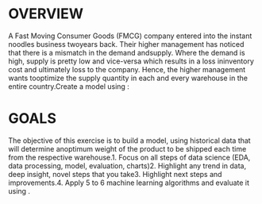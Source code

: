 # OVERVIEW
A Fast Moving Consumer Goods (FMCG) company entered into the instant noodles business twoyears back. Their higher management has noticed that there is a mismatch in the demand andsupply. Where the demand is high, supply is pretty low and vice-versa which results in a loss ininventory cost and ultimately loss to the company. Hence, the higher management wants tooptimize the supply quantity in each and every warehouse in the entire country.Create a model using : 

# GOALS
The objective of this exercise is to build a model, using historical data that will determine anoptimum weight of the product to be shipped each time from the respective warehouse.1. Focus on all steps of data science (EDA, data processing, model, evaluation, charts)2. Highlight any trend in data, deep insight, novel steps that you take3. Highlight next steps and improvements.4. Apply 5 to 6 machine learning algorithms and evaluate it using  .
